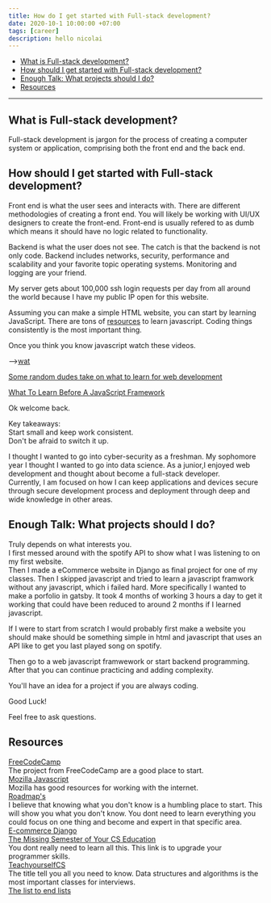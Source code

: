 ```yaml
---
title: How do I get started with Full-stack development?
date: 2020-10-1 10:00:00 +07:00
tags: [career]
description: hello nicolai
---
```


- [What is Full-stack development?](#what-is-full-stack-development)
- [How should I get started with Full-stack development?](#how-should-i-get-started-with-full-stack-development)
- [Enough Talk: What projects should I do?](#enough-talk-what-projects-should-i-do)
- [Resources](#resources)
  
---

What is Full-stack development?
----------------

Full-stack development is jargon for the process of creating a computer system or application, comprising both the front end and the back end.

How should I get started with Full-stack development?
---------------  

Front end is what the user sees and interacts with. There are different methodologies of creating a front end. You will likely be working with UI/UX designers to create the front-end. Front-end is usually refered to as dumb which means it should have no logic related to functionality.

Backend is what the user does not see. The catch is that the backend is not only code. Backend includes networks, security, performance and scalability and your favorite topic operating systems. Monitoring and logging are your friend.

My server gets about 100,000 ssh login requests per day from all around the world because I have my public IP open for this website.

Assuming you can make a simple HTML website, you can start by learning JavaScript. There are tons of [resources](#resources) to learn javascript. Coding things consistently is the most important thing.

Once you think you know javascript watch these videos.

-->[wat](https://www.destroyallsoftware.com/talks/wat)

[Some random dudes take on what to learn for web development](https://youtu.be/1BPQj438FyQ)

[What To Learn Before A JavaScript Framework](https://youtu.be/qi9VQqYcXqY)

Ok welcome back.

Key takeaways:  
Start small and keep work consistent.  
Don't be afraid to switch it up.  

I thought I wanted to go into cyber-security as a freshman. My sophomore year I thought I wanted to go into data science. As a junior,I enjoyed web development and thought about become a full-stack developer.  
Currently, I am focused on how I can keep applications and devices secure through secure development process and deployment through deep and wide knowledge in other areas.

Enough Talk: What projects should I do?
-------------

Truly depends on what interests you.  
I first messed around with the spotify API to show what I was listening to on my first website.  
Then I made a eCommerce website in Django as final project for one of my classes. 
Then I skipped javascript and tried to learn a javascript framwork without any javascript, which i failed hard. More specifically I wanted to make a porfolio in gatsby. It took 4 months of working 3 hours a day to get it working that could have been reduced to around 2 months if I learned javascript.

If I were to start from scratch I would probably first make a website you should make should be something simple in html and javascript that uses an API like to get you last played song on spotify.

Then go to a web javascript framwework or start backend programming. After that you can continue practicing and adding complexity.

You'll have an idea for a project if you are always coding.

Good Luck!

Feel free to ask questions.

Resources
--------

[FreeCodeCamp](https://www.freecodecamp.org/learn)  
The project from FreeCodeCamp are a good place to start.  
[Mozilla Javascript](https://developer.mozilla.org/en-US/docs/Web/JavaScript/A_re-introduction_to_JavaScript)  
Mozilla has good resources for working with the internet.  
[Roadmap's](https://roadmap.sh/)  
I believe that knowing what you don't know is a humbling place to start. This will show you what you don't know. You dont need to learn everything you could focus on one thing and become and expert in that specific area.  
[E-commerce Django](https://youtu.be/YZvRrldjf1Y)  
[The Missing Semester of Your CS Education](https://missing.csail.mit.edu/)  
You dont really need to learn all this. This link is to upgrade your programmer skills.  
[TeachyourselfCS](https://teachyourselfcs.com/)  
The title tell you all you need to know. Data structures and algorithms is the most important classes for interviews.  
[The list to end lists](https://github.com/jnv/lists)